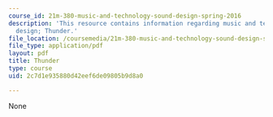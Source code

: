 ```yaml
---
course_id: 21m-380-music-and-technology-sound-design-spring-2016
description: 'This resource contains information regarding music and technology: Sound
  design; Thunder.'
file_location: /coursemedia/21m-380-music-and-technology-sound-design-spring-2016/2c7d1e935880d42eef6de09805b9d8a0_MIT21M_380S16_Lec24.pdf
file_type: application/pdf
layout: pdf
title: Thunder
type: course
uid: 2c7d1e935880d42eef6de09805b9d8a0

---
```

None